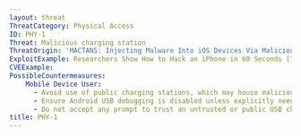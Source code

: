 ```yaml
---
layout: threat
ThreatCategory: Physical Access
ID: PHY-1
Threat: Malicious charging station
ThreatOrigin: 'MACTANS: Injecting Malware Into iOS Devices Via Malicious Chargers [^46]'
ExploitExample: Researchers Show How to Hack an iPhone in 60 Seconds [^147]
CVEExample:
PossibleCountermeasures:
    Mobile Device User:
      - Avoid use of public charging stations, which may house malicious chargers.
      - Ensure Android USB debugging is disabled unless explicitly needed (e.g. by app developers).
      - Do not accept any prompt to trust an untrusted or public USB charger.
title: PHY-1
---
```

